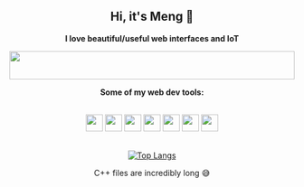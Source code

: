 <h2 align='center'>  Hi, it's Meng 👋 </h2>
<p align='center'> <b> I love beautiful/useful web interfaces and IoT</b> </p>






<img height=50 width=100% src="https://static.wixstatic.com/media/9b7de5_654794e60495410b9e22e494aeb3336d~mv2.gif"/>






<p align='center'> <b> Some of my web dev tools: </b> </p>

<div>&nbsp</div>

<div flex align='center'>
  <img height=30 src="https://img.shields.io/badge/React-20232a?style=for-the-badge&logo=react&logoColor=61DAFB" />
  <img height=30 src="https://img.shields.io/badge/Figma-F24E1E?style=for-the-badge&logo=figma&logoColor=white" />

  <img height=30 src="https://img.shields.io/badge/Sass-CC6699?style=for-the-badge&logo=sass&logoColor=white" />
  <img height=30 src="https://img.shields.io/badge/Tailwind_CSS-38B2AC?style=for-the-badge&logo=tailwind-css&logoColor=white" />

  <img height=30 src="https://img.shields.io/badge/ThreeJs-black?style=for-the-badge&logo=three.js&logoColor=white" />

  <img height=30 src="https://img.shields.io/badge/GitHub_Actions-2088FF?style=for-the-badge&logo=github-actions&logoColor=white" />
  <img height=30 src="https://img.shields.io/badge/Vite-B73BFE?style=for-the-badge&logo=vite&logoColor=FFD62E" />
</div>

<div>&nbsp</div>







<div align='center'>

[![Top Langs](https://github-readme-stats.vercel.app/api/top-langs/?username=MengLinMaker&layout=compact)](https://github.com/MengLinMaker/github-readme-stats)

</div>
<p align="center">C++ files are incredibly long 😅</p>






<!--
<img height=100 src="https://github-profile-trophy.vercel.app/?username=MengLinMaker&rank=-C,-?"/>
-->


<!--
**MengLinMaker/MengLinMaker** is a ✨ _special_ ✨ repository because its `README.md` (this file) appears on your GitHub profile.

Here are some ideas to get you started:

- 🔭 I’m currently working on ...
- 🌱 I’m currently learning ...
- 👯 I’m looking to collaborate on ...
- 🤔 I’m looking for help with ...
- 💬 Ask me about ...
- 📫 How to reach me: ...
- 😄 Pronouns: ...
- ⚡ Fun fact: ...
-->
